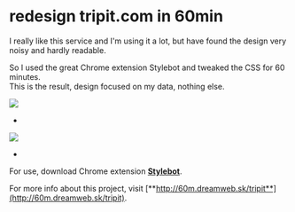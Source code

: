 redesign tripit.com in 60min
==================

I really like this service and I'm using it a lot, but have found the design very noisy and hardly readable.

So I used the great Chrome extension Stylebot and tweaked the CSS for 60 minutes.  
This is the result, design focused on my data, nothing else.

![](http://60m.dreamweb.sk/tripit/img/new.png)  

-

![](http://60m.dreamweb.sk/tripit/img/old.png)   

-

For use, download Chrome extension [**Stylebot**](https://chrome.google.com/webstore/detail/stylebot/oiaejidbmkiecgbjeifoejpgmdaleoha/details).

For more info about this project, visit [**http://60m.dreamweb.sk/tripit**](http://60m.dreamweb.sk/tripit).